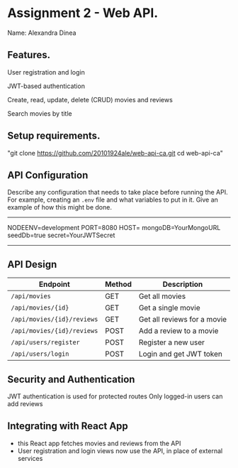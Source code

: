 # Assignment 2 - Web API.

Name: Alexandra Dinea

## Features.

User registration and login

JWT-based authentication

Create, read, update, delete (CRUD) movies and reviews

Search movies by title

## Setup requirements.

"git clone https://github.com/20101924ale/web-api-ca.git
cd web-api-ca"


## API Configuration

Describe any configuration that needs to take place before running the API. For example, creating an `.env` file and what variables to put in it. Give an example of how this might be done.

______________________
NODEENV=development
PORT=8080
HOST=
mongoDB=YourMongoURL
seedDb=true
secret=YourJWTSecret
______________________

## API Design

| Endpoint                   | Method | Description                 |
| -------------------------- | ------ | --------------------------- |
| `/api/movies`              | GET    | Get all movies              |
| `/api/movies/{id}`         | GET    | Get a single movie          |
| `/api/movies/{id}/reviews` | GET    | Get all reviews for a movie |
| `/api/movies/{id}/reviews` | POST   | Add a review to a movie     |
| `/api/users/register`      | POST   | Register a new user         |
| `/api/users/login`         | POST   | Login and get JWT token     |

## Security and Authentication

JWT authentication is used for protected routes
Only logged-in users can add reviews

## Integrating with React App

- this React app fetches movies and reviews from the API
- User registration and login views now use the API, in place of external services
 
